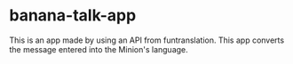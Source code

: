 # banana-talk-app
This is an app made by using an API from funtranslation. This app converts the message entered into the Minion's  language.
